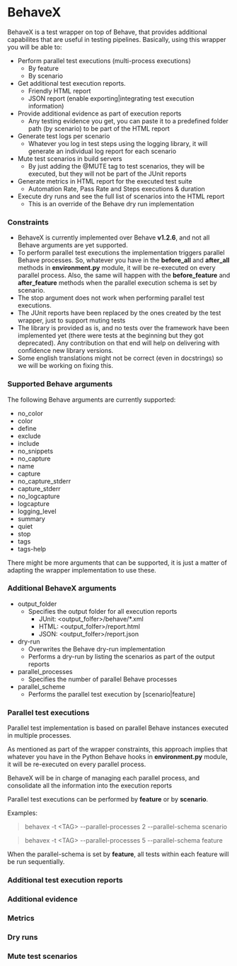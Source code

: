 # BehaveX
BehaveX is a test wrapper on top of Behave, that provides additional capabilites that are useful in testing pipelines.
Basically, using this wrapper you will be able to:
* Perform parallel test executions (multi-process executions)
  * By feature
  * By scenario
* Get additional test execution reports.
  * Friendly HTML report
  * JSON report (enable exporting|integrating test execution information)
* Provide additional evidence as part of execution reports
  * Any testing evidence you get, you can paste it to a predefined folder path (by scenario) to be part of the HTML report
* Generate test logs per scenario
  * Whatever you log in test steps using the logging library, it will generate an individual log report for each scenario
* Mute test scenarios in build servers
  * By just adding the @MUTE tag to test scenarios, they will be executed, but they will not be part of the JUnit reports
* Generate metrics in HTML report for the executed test suite
  * Automation Rate, Pass Rate and Steps executions & duration
* Execute dry runs and see the full list of scenarios into the HTML report
  * This is an override of the Behave dry run implementation

### Constraints

* BehaveX is currently implemented over Behave **v1.2.6**, and not all Behave arguments are yet supported.
* To perform parallel test executions the implementation triggers parallel Behave processes. So, whatever you have in the **before_all** and **after_all** methods in **environment.py** module, it will be re-executed on every parallel process. Also, the same will happen with the **before_feature** and **after_feature** methods when the parallel execution schema is set by scenario.
* The stop argument does not work when performing parallel test executions.
* The JUnit reports have been replaced by the ones created by the test wrapper, just to support muting tests
* The library is provided as is, and no tests over the framework have been implemented yet (there were tests at the beginning but they got deprecated). Any contribution on that end will help on delivering with confidence new library versions.
* Some english translations might not be correct (even in docstrings) so we will be working on fixing this.

### Supported Behave arguments
The following Behave arguments are currently supported:
* no_color
* color
* define
* exclude
* include
* no_snippets
* no_capture
* name
* capture
* no_capture_stderr
* capture_stderr
* no_logcapture
* logcapture
* logging_level
* summary
* quiet
* stop
* tags
* tags-help

There might be more arguments that can be supported, it is just a matter of adapting the wrapper implementation to use these.

### Additional BehaveX arguments
* output_folder
  * Specifies the output folder for all execution reports
    * JUnit: <output_folfer>/behave/*.xml
    * HTML: <output_folfer>/report.html
    * JSON: <output_folfer>/report.json
* dry-run
  * Overwrites the Behave dry-run implementation
  * Performs a dry-run by listing the scenarios as part of the output reports
* parallel_processes
  * Specifies the number of parallel Behave processes
* parallel_scheme
  * Performs the parallel test execution by [scenario|feature]

### Parallel test executions
Parallel test implementation is based on parallel Behave instances executed in multiple processes.

As mentioned as part of the wrapper constraints, this approach implies that whatever you have in the Python Behave hooks in **environment.py** module, it will be re-executed on every parallel process.

BehaveX will be in charge of managing each parallel process, and consolidate all the information into the execution reports

Parallel test executions can be performed by **feature** or by **scenario**.

Examples:
> behavex -t \<TAG\> --parallel-processes 2 --parallel-schema scenario

> behavex -t \<TAG\> --parallel-processes 5 --parallel-schema feature

When the parallel-schema is set by **feature**, all tests within each feature will be run sequentially.

### Additional test execution reports


### Additional evidence
### Metrics
### Dry runs
### Mute test scenarios
